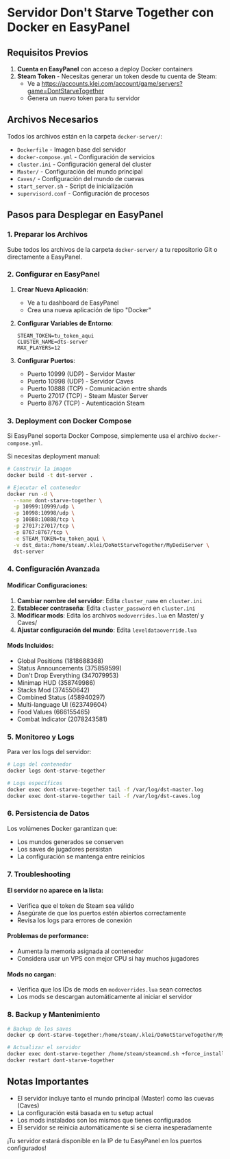 # Servidor Don't Starve Together con Docker en EasyPanel

## Requisitos Previos

1. **Cuenta en EasyPanel** con acceso a deploy Docker containers
2. **Steam Token** - Necesitas generar un token desde tu cuenta de Steam:
   - Ve a https://accounts.klei.com/account/game/servers?game=DontStarveTogether
   - Genera un nuevo token para tu servidor

## Archivos Necesarios

Todos los archivos están en la carpeta `docker-server/`:

- `Dockerfile` - Imagen base del servidor
- `docker-compose.yml` - Configuración de servicios
- `cluster.ini` - Configuración general del cluster
- `Master/` - Configuración del mundo principal
- `Caves/` - Configuración del mundo de cuevas
- `start_server.sh` - Script de inicialización
- `supervisord.conf` - Configuración de procesos

## Pasos para Desplegar en EasyPanel

### 1. Preparar los Archivos

Sube todos los archivos de la carpeta `docker-server/` a tu repositorio Git o directamente a EasyPanel.

### 2. Configurar en EasyPanel

1. **Crear Nueva Aplicación**:
   - Ve a tu dashboard de EasyPanel
   - Crea una nueva aplicación de tipo "Docker"

2. **Configurar Variables de Entorno**:
   ```
   STEAM_TOKEN=tu_token_aqui
   CLUSTER_NAME=dts-server
   MAX_PLAYERS=12
   ```

3. **Configurar Puertos**:
   - Puerto 10999 (UDP) - Servidor Master
   - Puerto 10998 (UDP) - Servidor Caves  
   - Puerto 10888 (TCP) - Comunicación entre shards
   - Puerto 27017 (TCP) - Steam Master Server
   - Puerto 8767 (TCP) - Autenticación Steam

### 3. Deployment con Docker Compose

Si EasyPanel soporta Docker Compose, simplemente usa el archivo `docker-compose.yml`.

Si necesitas deployment manual:

```bash
# Construir la imagen
docker build -t dst-server .

# Ejecutar el contenedor
docker run -d \
  --name dont-starve-together \
  -p 10999:10999/udp \
  -p 10998:10998/udp \
  -p 10888:10888/tcp \
  -p 27017:27017/tcp \
  -p 8767:8767/tcp \
  -e STEAM_TOKEN=tu_token_aqui \
  -v dst_data:/home/steam/.klei/DoNotStarveTogether/MyDediServer \
  dst-server
```

### 4. Configuración Avanzada

#### Modificar Configuraciones:

1. **Cambiar nombre del servidor**: Edita `cluster_name` en `cluster.ini`
2. **Establecer contraseña**: Edita `cluster_password` en `cluster.ini` 
3. **Modificar mods**: Edita los archivos `modoverrides.lua` en Master/ y Caves/
4. **Ajustar configuración del mundo**: Edita `leveldataoverride.lua`

#### Mods Incluidos:

- Global Positions (1818688368)
- Status Announcements (375859599)
- Don't Drop Everything (347079953)
- Minimap HUD (358749986)
- Stacks Mod (374550642)
- Combined Status (458940297)
- Multi-language UI (623749604)
- Food Values (666155465)
- Combat Indicator (2078243581)

### 5. Monitoreo y Logs

Para ver los logs del servidor:

```bash
# Logs del contenedor
docker logs dont-starve-together

# Logs específicos
docker exec dont-starve-together tail -f /var/log/dst-master.log
docker exec dont-starve-together tail -f /var/log/dst-caves.log
```

### 6. Persistencia de Datos

Los volúmenes Docker garantizan que:
- Los mundos generados se conserven
- Los saves de jugadores persistan
- La configuración se mantenga entre reinicios

### 7. Troubleshooting

#### El servidor no aparece en la lista:
- Verifica que el token de Steam sea válido
- Asegúrate de que los puertos estén abiertos correctamente
- Revisa los logs para errores de conexión

#### Problemas de performance:
- Aumenta la memoria asignada al contenedor
- Considera usar un VPS con mejor CPU si hay muchos jugadores

#### Mods no cargan:
- Verifica que los IDs de mods en `modoverrides.lua` sean correctos
- Los mods se descargan automáticamente al iniciar el servidor

### 8. Backup y Mantenimiento

```bash
# Backup de los saves
docker cp dont-starve-together:/home/steam/.klei/DoNotStarveTogether/MyDediServer/save ./backup/

# Actualizar el servidor
docker exec dont-starve-together /home/steam/steamcmd.sh +force_install_dir /home/steam/dst +login anonymous +app_update 343050 validate +quit
docker restart dont-starve-together
```

## Notas Importantes

- El servidor incluye tanto el mundo principal (Master) como las cuevas (Caves)
- La configuración está basada en tu setup actual
- Los mods instalados son los mismos que tienes configurados
- El servidor se reinicia automáticamente si se cierra inesperadamente

¡Tu servidor estará disponible en la IP de tu EasyPanel en los puertos configurados!